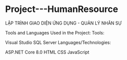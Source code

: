 # Project---HumanResource
LẬP TRÌNH GIAO DIỆN ỨNG DỤNG - QUẢN LÝ NHÂN SỰ

Tools and Languages Used in the Project:
Tools:

Visual Studio
SQL Server
Languages/Technologies:

ASP.NET Core 8.0
HTML
CSS
JavaScript
